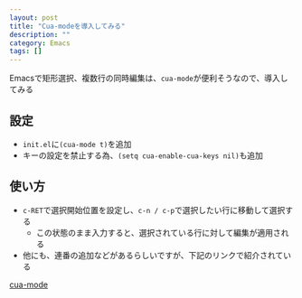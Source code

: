 ```yaml
---
layout: post
title: "Cua-modeを導入してみる"
description: ""
category: Emacs
tags: []
---
```

Emacsで矩形選択、複数行の同時編集は、`cua-mode`が便利そうなので、導入してみる

## 設定 ##
- `init.el`に`(cua-mode t)`を追加
- キーの設定を禁止する為、`(setq cua-enable-cua-keys nil)`も追加

## 使い方 ##
- `c-RET`で選択開始位置を設定し、`c-n / c-p`で選択したい行に移動して選択する
    - この状態のまま入力すると、選択されている行に対して編集が適用される
- 他にも、連番の追加などがあるらしいですが、下記のリンクで紹介されている

[cua-mode](http://d.hatena.ne.jp/peccu/20100202/1265088619)
